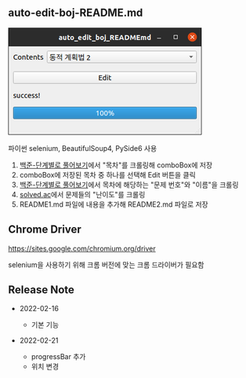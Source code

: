 ## auto-edit-boj-README.md

![preview](./preview.png)

파이썬 selenium, BeautifulSoup4, PySide6 사용

1. [백준-단계별로 풀어보기](https://www.acmicpc.net/step)에서 "목차"를 크롤링해 comboBox에 저장
2. comboBox에 저장된 목차 중 하나를 선택해 Edit 버튼을 클릭
3. [백준-단계별로 풀어보기](https://www.acmicpc.net/step)에서 목차에 해당하는 "문제 번호"와 "이름"을 크롤링
4. [solved.ac](https://solved.ac/)에서 문제들의 "난이도"를 크롤링
5. README1.md 파일에 내용을 추가해 README2.md 파일로 저장

## Chrome Driver

https://sites.google.com/chromium.org/driver

selenium을 사용하기 위해 크롬 버전에 맞는 크롬 드라이버가 필요함

## Release Note

* 2022-02-16
  * 기본 기능

* 2022-02-21
  * progressBar 추가
  * 위치 변경
